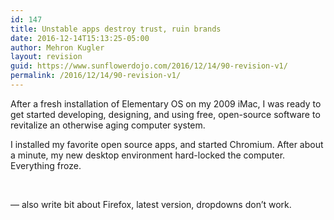 ```yaml
---
id: 147
title: Unstable apps destroy trust, ruin brands
date: 2016-12-14T15:13:25-05:00
author: Mehron Kugler
layout: revision
guid: https://www.sunflowerdojo.com/2016/12/14/90-revision-v1/
permalink: /2016/12/14/90-revision-v1/
---
```

After a fresh installation of Elementary OS on my 2009 iMac, I was ready to get started developing, designing, and using free, open-source software to revitalize an otherwise aging computer system.

I installed my favorite open source apps, and started Chromium. After about a minute, my new desktop environment hard-locked the computer. Everything froze.

<!--more-->

&nbsp;

&#8212; also write bit about Firefox, latest version, dropdowns don&#8217;t work.